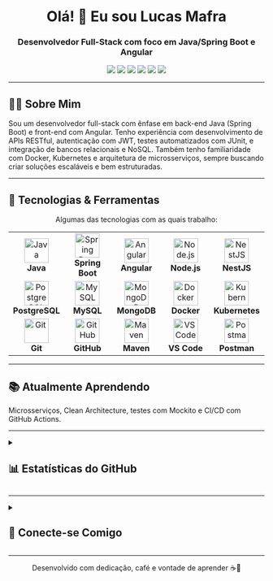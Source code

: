 <h1 align="center">Olá! 👋 Eu sou Lucas Mafra</h1>
<h3 align="center">Desenvolvedor Full-Stack com foco em Java/Spring Boot e Angular</h3>

<p align="center">
<img src="https://img.shields.io/badge/Java-ED8B00?style=for-the-badge&logo=java&logoColor=white"/>
<img src="https://img.shields.io/badge/Spring Boot-6DB33F?style=for-the-badge&logo=spring-boot&logoColor=white"/>
<img src="https://img.shields.io/badge/PostgreSQL-316192?style=for-the-badge&logo=postgresql&logoColor=white"/>
<img src="https://img.shields.io/badge/Angular-DD0031?style=for-the-badge&logo=angular&logoColor=white"/>
<img src="https://img.shields.io/badge/Node.js-339933?style=for-the-badge&logo=node.js&logoColor=white"/>
<img src="https://img.shields.io/badge/NestJS-E0234E?style=for-the-badge&logo=nestjs&logoColor=white"/>
</p>

---

<h2>🧑‍💻 Sobre Mim</h2>
<p>
Sou um desenvolvedor full-stack com ênfase em back-end Java (Spring Boot) e front-end com Angular. Tenho experiência com desenvolvimento de APIs RESTful, autenticação com JWT, testes automatizados com JUnit, e integração de bancos relacionais e NoSQL. Também tenho familiaridade com Docker, Kubernetes e arquitetura de microsserviços, sempre buscando criar soluções escaláveis e bem estruturadas.
</p>

---

<h2>🚀 Tecnologias & Ferramentas</h2>
<p align="center">Algumas das tecnologias com as quais trabalho:</p>

<table align="center">
<tr>
<td align="center" width="96"><img src="https://skillicons.dev/icons?i=java" width="48" height="48" alt="Java" /><br><strong>Java</strong></td>
<td align="center" width="96"><img src="https://skillicons.dev/icons?i=spring" width="48" height="48" alt="Spring Boot" /><br><strong>Spring Boot</strong></td>
<td align="center" width="96"><img src="https://skillicons.dev/icons?i=angular" width="48" height="48" alt="Angular" /><br><strong>Angular</strong></td>
<td align="center" width="96"><img src="https://skillicons.dev/icons?i=nodejs" width="48" height="48" alt="Node.js" /><br><strong>Node.js</strong></td>
<td align="center" width="96"><img src="https://skillicons.dev/icons?i=nestjs" width="48" height="48" alt="NestJS" /><br><strong>NestJS</strong></td>
</tr>
<tr>
<td align="center" width="96"><img src="https://skillicons.dev/icons?i=postgresql" width="48" height="48" alt="PostgreSQL" /><br><strong>PostgreSQL</strong></td>
<td align="center" width="96"><img src="https://skillicons.dev/icons?i=mysql" width="48" height="48" alt="MySQL" /><br><strong>MySQL</strong></td>
<td align="center" width="96"><img src="https://skillicons.dev/icons?i=mongodb" width="48" height="48" alt="MongoDB" /><br><strong>MongoDB</strong></td>
<td align="center" width="96"><img src="https://skillicons.dev/icons?i=docker" width="48" height="48" alt="Docker" /><br><strong>Docker</strong></td>
<td align="center" width="96"><img src="https://skillicons.dev/icons?i=kubernetes" width="48" height="48" alt="Kubernetes" /><br><strong>Kubernetes</strong></td>
</tr>
<tr>
<td align="center" width="96"><img src="https://skillicons.dev/icons?i=git" width="48" height="48" alt="Git" /><br><strong>Git</strong></td>
<td align="center" width="96"><img src="https://skillicons.dev/icons?i=github" width="48" height="48" alt="GitHub" /><br><strong>GitHub</strong></td>
<td align="center" width="96"><img src="https://skillicons.dev/icons?i=maven" width="48" height="48" alt="Maven" /><br><strong>Maven</strong></td>
<td align="center" width="96"><img src="https://skillicons.dev/icons?i=vscode" width="48" height="48" alt="VS Code" /><br><strong>VS Code</strong></td>
<td align="center" width="96"><img src="https://skillicons.dev/icons?i=postman" width="48" height="48" alt="Postman" /><br><strong>Postman</strong></td>
</tr>
</table>

---

<h2>📚 Atualmente Aprendendo</h2>
<p>
Microsserviços, Clean Architecture, testes com Mockito e CI/CD com GitHub Actions.
</p>

---

<details>
<summary><h2>📊 Estatísticas do GitHub</h2></summary>
<p align="center">
<img src="https://github-readme-stats.vercel.app/api?username=Lucas-Mafra&show_icons=true&theme=radical&include_all_commits=true&count_private=true" alt="GitHub Stats" />
<img src="https://github-readme-streak-stats.herokuapp.com/?user=Lucas-Mafra&theme=radical" alt="GitHub Streak" />
<img src="https://github-readme-stats.vercel.app/api/top-langs/?username=Lucas-Mafra&layout=compact&theme=radical" alt="Top Languages" />
</p>
</details>

---

<details>
<summary><h2>🤝 Conecte-se Comigo</h2></summary>
<p align="center">
<a href="https://linkedin.com/in/lucasmafra" target="_blank"><img src="https://img.shields.io/badge/LinkedIn-0077B5?style=for-the-badge&logo=linkedin&logoColor=white" alt="LinkedIn"></a>
<a href="mailto:lucas.lima.nave@gmail.com"><img src="https://img.shields.io/badge/Email-D14836?style=for-the-badge&logo=gmail&logoColor=white" alt="Email"></a>
</p>
<p align="center">
<i>Vamos conversar!</i>
</p>
</details>

---

<p align="center">Desenvolvido com dedicação, café e vontade de aprender ☕🚀</p>
